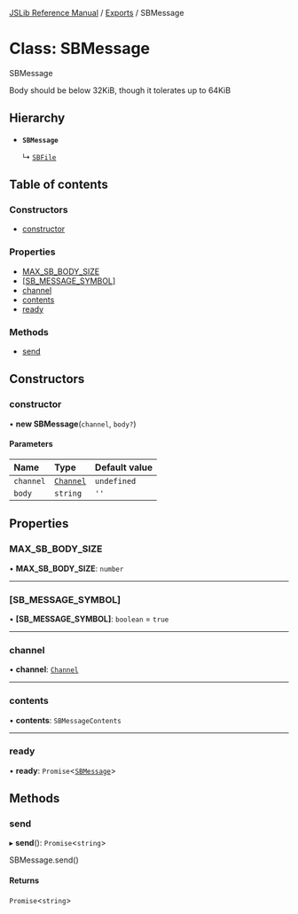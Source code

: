 [JSLib Reference Manual](../jslib2.md) / [Exports](../modules.md) / SBMessage

# Class: SBMessage

SBMessage

Body should be below 32KiB, though it tolerates up to 64KiB

## Hierarchy

- **`SBMessage`**

  ↳ [`SBFile`](SBFile.md)

## Table of contents

### Constructors

- [constructor](SBMessage.md#constructor)

### Properties

- [MAX\_SB\_BODY\_SIZE](SBMessage.md#max_sb_body_size)
- [[SB\_MESSAGE\_SYMBOL]](SBMessage.md#[sb_message_symbol])
- [channel](SBMessage.md#channel)
- [contents](SBMessage.md#contents)
- [ready](SBMessage.md#ready)

### Methods

- [send](SBMessage.md#send)

## Constructors

### constructor

• **new SBMessage**(`channel`, `body?`)

#### Parameters

| Name | Type | Default value |
| :------ | :------ | :------ |
| `channel` | [`Channel`](Channel.md) | `undefined` |
| `body` | `string` | `''` |

## Properties

### MAX\_SB\_BODY\_SIZE

• **MAX\_SB\_BODY\_SIZE**: `number`

___

### [SB\_MESSAGE\_SYMBOL]

• **[SB\_MESSAGE\_SYMBOL]**: `boolean` = `true`

___

### channel

• **channel**: [`Channel`](Channel.md)

___

### contents

• **contents**: `SBMessageContents`

___

### ready

• **ready**: `Promise`<[`SBMessage`](SBMessage.md)\>

## Methods

### send

▸ **send**(): `Promise`<`string`\>

SBMessage.send()

#### Returns

`Promise`<`string`\>
